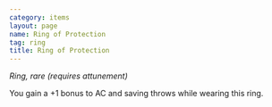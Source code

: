 ```yaml
---
category: items
layout: page
name: Ring of Protection
tag: ring
title: Ring of Protection 
---
```

_Ring, rare (requires attunement)_ 

You gain a +1 bonus to AC and saving throws while wearing this ring. 